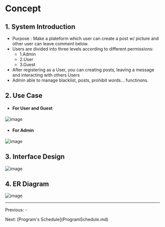 # Concept
## 1. System Introduction
* Purpose : Make a plateform which user can create a post w/ picture and other user can leave comment below.
* Users are divided into three levels according to different permissions: 
  * 1.Admin
  * 2.User
  * 3.Guest
* After registering as a User, you can creating posts, leaving a message and interacting with others Users
* Admin able to manage blacklist, posts, prohibit words... functinons.
## 2. Use Case
* #### For User and Guest
![image](https://user-images.githubusercontent.com/52659809/174219959-e00bc97b-f03c-4bf3-a541-7f512b6a0766.png)
* #### For Admin
![image](https://user-images.githubusercontent.com/52659809/174220095-b9fbce89-873c-4252-97cc-0fc25b6339c6.png)
## 3. Interface Design
![image](https://user-images.githubusercontent.com/52659809/174220249-eec80136-9159-4b88-9b98-9d94a6a180b2.png)
## 4. ER Diagram
![image](https://user-images.githubusercontent.com/52659809/174220324-06751d2e-1ba5-4cb2-88ec-5213a5ffd5d2.png)
<hr>
<p>Previous: - </p>
<p>Next: [Program's Schedule](ProgramSchedule.md)</p>
